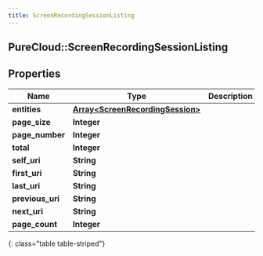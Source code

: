 ```yaml
---
title: ScreenRecordingSessionListing
---
```

## PureCloud::ScreenRecordingSessionListing

## Properties

|Name | Type | Description | Notes|
|------------ | ------------- | ------------- | -------------|
| **entities** | [**Array&lt;ScreenRecordingSession&gt;**](ScreenRecordingSession.html) |  | [optional] |
| **page_size** | **Integer** |  | [optional] |
| **page_number** | **Integer** |  | [optional] |
| **total** | **Integer** |  | [optional] |
| **self_uri** | **String** |  | [optional] |
| **first_uri** | **String** |  | [optional] |
| **last_uri** | **String** |  | [optional] |
| **previous_uri** | **String** |  | [optional] |
| **next_uri** | **String** |  | [optional] |
| **page_count** | **Integer** |  | [optional] |
{: class="table table-striped"}


